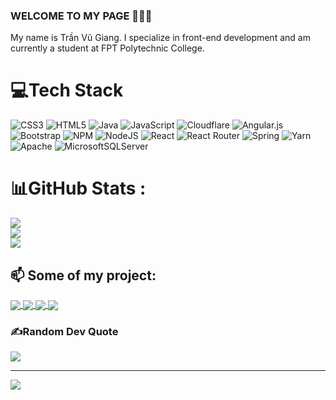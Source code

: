 ### WELCOME TO MY PAGE 👋👋👋
My name is Trần Vũ Giang. I specialize in front-end development and am currently a student at FPT Polytechnic College.<br>

# 💻Tech Stack
![CSS3](https://img.shields.io/badge/css3-%231572B6.svg?style=for-the-badge&logo=css3&logoColor=white) ![HTML5](https://img.shields.io/badge/html5-%23E34F26.svg?style=for-the-badge&logo=html5&logoColor=white) ![Java](https://img.shields.io/badge/java-%23ED8B00.svg?style=for-the-badge&logo=java&logoColor=white) ![JavaScript](https://img.shields.io/badge/javascript-%23323330.svg?style=for-the-badge&logo=javascript&logoColor=%23F7DF1E) ![Cloudflare](https://img.shields.io/badge/Cloudflare-F38020?style=for-the-badge&logo=Cloudflare&logoColor=white) ![Angular.js](https://img.shields.io/badge/angular.js-%23E23237.svg?style=for-the-badge&logo=angularjs&logoColor=white) ![Bootstrap](https://img.shields.io/badge/bootstrap-%23563D7C.svg?style=for-the-badge&logo=bootstrap&logoColor=white) ![NPM](https://img.shields.io/badge/NPM-%23000000.svg?style=for-the-badge&logo=npm&logoColor=white) ![NodeJS](https://img.shields.io/badge/node.js-6DA55F?style=for-the-badge&logo=node.js&logoColor=white) ![React](https://img.shields.io/badge/react-%2320232a.svg?style=for-the-badge&logo=react&logoColor=%2361DAFB) ![React Router](https://img.shields.io/badge/React_Router-CA4245?style=for-the-badge&logo=react-router&logoColor=white) ![Spring](https://img.shields.io/badge/spring-%236DB33F.svg?style=for-the-badge&logo=spring&logoColor=white) ![Yarn](https://img.shields.io/badge/yarn-%232C8EBB.svg?style=for-the-badge&logo=yarn&logoColor=white) ![Apache](https://img.shields.io/badge/apache-%23D42029.svg?style=for-the-badge&logo=apache&logoColor=white) ![MicrosoftSQLServer](https://img.shields.io/badge/Microsoft%20SQL%20Sever-CC2927?style=for-the-badge&logo=microsoft%20sql%20server&logoColor=white)
# 📊GitHub Stats :
![](https://github-readme-stats.vercel.app/api?username=TranVuGiang&theme=radical&hide_border=false&include_all_commits=false&count_private=false)<br/>
![](https://github-readme-streak-stats.herokuapp.com/?user=TranVuGiang&theme=radical&hide_border=false)<br/>
![](https://github-readme-stats.vercel.app/api/top-langs/?username=TranVuGiang&theme=radical&hide_border=false&include_all_commits=false&count_private=false&layout=compact)

## 📫 Some of my project: 





<a href="https://github.com/TranVuGiang/Amthucsinhvien/">
  <!-- Change the `github-readme-stats.anuraghazra1.vercel.app` to `github-readme-stats.vercel.app`  -->
  <img align="center" src="https://github-readme-stats.vercel.app/api/pin/?username=TranVuGiang&repo=Amthucsinhvien&theme=radical" />
</a>    
<a href="https://github.com/TranVuGiang/QLYNV_HeliumStudio/">
  <!-- Change the `github-readme-stats.anuraghazra1.vercel.app` to `github-readme-stats.vercel.app`  -->
  <img align="center" src="https://github-readme-stats.vercel.app/api/pin/?username=TranVuGiang&repo=QLYNV_HeliumStudio&theme=merko" />
</a>
<a href="https://github.com/TranVuGiang/CrownCoffee/">
  <!-- Change the `github-readme-stats.anuraghazra1.vercel.app` to `github-readme-stats.vercel.app`  -->
  <img align="center" src="https://github-readme-stats.vercel.app/api/pin/?username=TranVuGiang&repo=CrownCoffee&theme=synthwave" />
</a>    
<a href="https://github.com/TranVuGiang/ShoeFoothball/">
  <!-- Change the `github-readme-stats.anuraghazra1.vercel.app` to `github-readme-stats.vercel.app`  -->
  <img align="center" src="https://github-readme-stats.vercel.app/api/pin/?username=TranVuGiang&repo=ShoeFoothball&theme=highcontrast" />
</a>
<!--
<a href="https://github.com/uvipen/Hierarchical-attention-networks-pytorch/">
 Change the `github-readme-stats.anuraghazra1.vercel.app` to `github-readme-stats.vercel.app`
  <img align="center" src="https://github-readme-stats.vercel.app/api/pin/?username=TranVuGiang&repo=Hierarchical-attention-networks-pytorch&theme=dracula" />
</a>    
<a href="https://github.com/uvipen/Photomosaic-generator/">
 Change the `github-readme-stats.anuraghazra1.vercel.app` to `github-readme-stats.vercel.app` 
  <img align="center" src="https://github-readme-stats.vercel.app/api/pin/?username=TranVuGiang&repo=Photomosaic-generator&theme=radical" />
</a>  -->




### ✍️Random Dev Quote
![](https://quotes-github-readme.vercel.app/api?type=horizontal&theme=radical)

---
[![](https://visitcount.itsvg.in/api?id=TranVuGiang&icon=0&color=0)](https://visitcount.itsvg.in)
